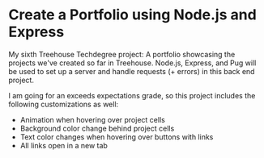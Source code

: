 # Create a Portfolio using Node.js and Express
 
My sixth Treehouse Techdegree project: A portfolio showcasing the projects we've created so far in Treehouse. Node.js, Express, and Pug will be used to set up a server and handle requests (+ errors) in this back end project. 

I am going for an exceeds expectations grade, so this project includes the following customizations as well: 
- Animation when hovering over project cells
- Background color change behind project cells
- Text color changes when hovering over buttons with links
- All links open in a new tab